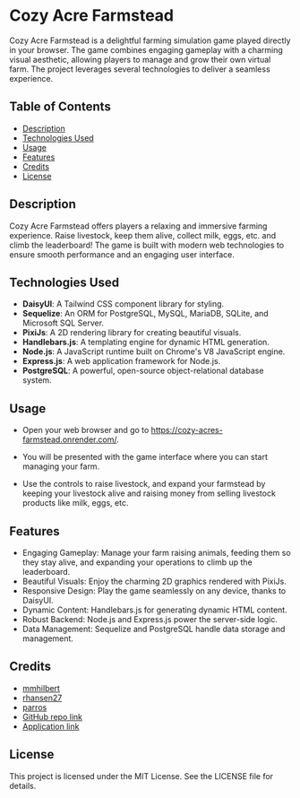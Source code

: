 # Cozy Acre Farmstead

Cozy Acre Farmstead is a delightful farming simulation game played directly in your browser. The game combines engaging gameplay with a charming visual aesthetic, allowing players to manage and grow their own virtual farm. The project leverages several technologies to deliver a seamless experience.

## Table of Contents

- [Description](#description)
- [Technologies Used](#technologies-used)
- [Usage](#usage)
- [Features](#features)
- [Credits](#credits)
- [License](#license)


## Description

Cozy Acre Farmstead offers players a relaxing and immersive farming experience. Raise livestock, keep them alive, collect milk, eggs, etc. and climb the leaderboard! The game is built with modern web technologies to ensure smooth performance and an engaging user interface.

## Technologies Used

- **DaisyUI**: A Tailwind CSS component library for styling.
- **Sequelize**: An ORM for PostgreSQL, MySQL, MariaDB, SQLite, and Microsoft SQL Server.
- **PixiJs**: A 2D rendering library for creating beautiful visuals.
- **Handlebars.js**: A templating engine for dynamic HTML generation.
- **Node.js**: A JavaScript runtime built on Chrome's V8 JavaScript engine.
- **Express.js**: A web application framework for Node.js.
- **PostgreSQL**: A powerful, open-source object-relational database system.

## Usage
- Open your web browser and go to https://cozy-acres-farmstead.onrender.com/.

- You will be presented with the game interface where you can start managing your farm.

- Use the controls to raise livestock, and expand your farmstead by keeping your livestock alive and raising money from selling livestock products like milk, eggs, etc.

## Features
- Engaging Gameplay: Manage your farm raising animals, feeding them so they stay alive, and expanding your operations to climb up the leaderboard.
- Beautiful Visuals: Enjoy the charming 2D graphics rendered with PixiJs.
- Responsive Design: Play the game seamlessly on any device, thanks to DaisyUI.
- Dynamic Content: Handlebars.js for generating dynamic HTML content.
- Robust Backend: Node.js and Express.js power the server-side logic.
- Data Management: Sequelize and PostgreSQL handle data storage and management.

## Credits
- [mmhilbert](https://github.com/mmhilbert)
- [rhansen27](https://github.com/rhansen27)
- [parros](https://github.com/parros)
- [GitHub repo link](https://github.com/mmhilbert/cozy-acres-farmstead)
- [Application link](https://cozy-acres-farmstead.onrender.com/)

## License
This project is licensed under the MIT License. See the LICENSE file for details.